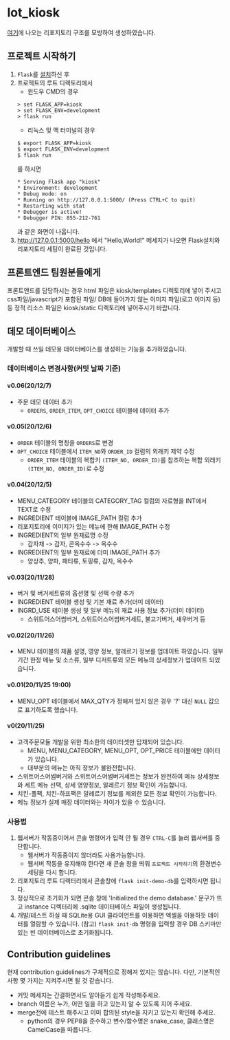 # lot_kiosk
[여기](https://flask.palletsprojects.com/en/1.1.x/tutorial/layout/)에 나오는 리포지토리 구조를 모방하여 생성하였습니다.
## 프로젝트 시작하기
1. `Flask`를 [설치](https://flask.palletsprojects.com/en/1.1.x/installation/#installation)하신 후 
1. 프로젝트의 루트 디렉토리에서
   * 윈도우 CMD의 경우  
    ```
    > set FLASK_APP=kiosk
    > set FLASK_ENV=development
    > flask run
    ```
   * 리눅스 및 맥 터미널의 경우  
   ```
   $ export FLASK_APP=kiosk
   $ export FLASK_ENV=development
   $ flask run
   ```
    를 하시면
   ```
   * Serving Flask app "kiosk"
   * Environment: development
   * Debug mode: on
   * Running on http://127.0.0.1:5000/ (Press CTRL+C to quit)
   * Restarting with stat
   * Debugger is active!
   * Debugger PIN: 855-212-761
   ```
    과 같은 화면이 나옵니다.
1. http://127.0.0.1:5000/hello 에서 "Hello,World!" 메세지가 나오면 Flask설치와 리포지토리 세팅이 완료된 것입니다.
## 프론트엔드 팀원분들에게
프론트엔드를 담당하시는 경우 html 파일은 kiosk/templates 디렉토리에 넣어 주시고 css파일/javascript가 포함된 파일/
DB에 들어가지 않는 이미지 파일(로고 이미지 등) 등 정적 리소스 파일은 kiosk/static 디렉토리에 넣어주시기 바랍니다. 
## 데모 데이터베이스
개발할 때 쓰일 데모용 데이터베이스를 생성하는 기능을 추가하였습니다.
### 데이터베이스 변경사항(커밋 날짜 기준)
#### v0.06(20/12/7)
* 주문 데모 데이터 추가
  * `ORDERS`, `ORDER_ITEM`, `OPT_CHOICE` 테이블에 데이터 추가
#### v0.05(20/12/6)
* `ORDER` 테이블의 명칭을 `ORDERS`로 변경
* `OPT_CHOICE` 테이블에서 `ITEM_NO`와 `ORDER_ID` 컬럼의 외래키 제약 수정
  * `ORDER_ITEM` 테이블의 복합키 `(ITEM_NO, ORDER_ID)`를 참조하는 복합 외래키 `(ITEM_NO, ORDER_ID)`로 수정
#### v0.04(20/12/5)
* MENU_CATEGORY 테이블의 CATEGORY_TAG 컬럼의 자료형을 INT에서 TEXT로 수정
* INGREDIENT 테이블에 IMAGE_PATH 컬럼 추가
* 리포지토리에 이미지가 있는 메뉴에 한해 IMAGE_PATH 수정
* INGREDIENT의 일부 원재료명 수정
  * 감자채 -> 감자, 콘옥수수 -> 옥수수
* INGREDIENT의 일부 원재료에 더미 IMAGE_PATH 추가
  * 양상추, 양파, 패티류, 토핑류, 감자, 옥수수
#### v0.03(20/11/28)
* 버거 및 버거세트류의 옵션명 및 선택 수량 추가
* INGREDIENT 테이블 생성 및 기본 재료 추가(더미 데이터)
* INGRD_USE 테이블 생성 및 일부 메뉴의 재료 사용 정보 추가(더미 데이터)
  * 스위트어스어썸버거, 스위트어스어썸버거세트, 불고기버거, 새우버거 등
#### v0.02(20/11/26)
* MENU 테이블의 제품 설명, 영양 정보, 알레르기 정보를 업데이트 하였습니다. 일부 기간 한정 메뉴 및 소스류, 일부 디저트류외 모든 메뉴의 상세정보가 업데이트 되었습니다.
#### v0.01(20/11/25 19:00)
* MENU_OPT 테이블에서 MAX_QTY가 정해져 있지 않은 경우 '?' 대신 `NULL` 값으로 표기하도록 했습니다.
#### v0(20/11/25)
* 고객주문모듈 개발을 위한 최소한의 데이터셋만 탑재되어 있습니다. 
  * MENU, MENU_CATEGORY, MENU_OPT, OPT_PRICE 테이블에만 데이터가 있습니다.
  * 대부분의 메뉴는 아직 정보가 불완전합니다.
* 스위트어스어썸버거와 스위트어스어썸버거세트는 정보가 완전하여 메뉴 상세정보와 세트 메뉴 선택, 상세 영양정보, 알레르기 정보 확인이 가능합니다.
* 치킨-풀팩, 치킨-하프팩은 알레르기 정보를 제외한 모든 정보 확인이 가능합니다.
* 메뉴 정보가 실제 매장 데이터와는 차이가 있을 수 있습니다.

### 사용법
1. 웹서버가 작동중이어서 콘솔 명령어가 입력 안 될 경우 `CTRL-C`를 눌러 웹서버를 중단합니다. 
   * 웹서버가 작동중이지 않더라도 사용가능합니다.
   * 웹서버 작동을 유지해야 한다면 새 콘솔 창을 띄워 `프로젝트 시작하기`의 환경변수 세팅을 다시 합니다.
1. 리포지토리 루트 디렉터리에서 콘솔창에 `flask init-demo-db`를 입력하시면 됩니다. 
1. 정상적으로 초기화가 되면
콘솔 창에 'Initialized the demo database.' 문구가 뜨고 instance 디렉터리에 .sqlite 데이터베이스 파일이 생성됩니다. 
1. 개발/테스트 하실 때 SQLite용 GUI 클라이언트를 이용하면 엑셀을 이용하듯 데이터를 열람할 수 있습니다.
(참고) `flask init-db` 명령을 입력할 경우 DB 스키마만 있는 빈 데이터베이스로 초기화됩니다.
## Contribution guidelines
현재 contribution guidelines가 구체적으로 정해져 있지는 않습니다. 다만, 기본적인 사항 몇 가지는 지켜주시면 될 것 같습니다.
* 커밋 메세지는 간결하면서도 알아듣기 쉽게 작성해주세요.
* branch 이름은 누가, 어떤 일을 하고 있는지 알 수 있도록 지어 주세요.
* merge전에 테스트 해주시고 이미 합의된 style을 지키고 있는지 확인해 주세요.
  * python의 경우 PEP8을 준수하고 변수/함수명은 snake_case, 클래스명은 CamelCase을 따릅니다.
